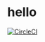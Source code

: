 # hello
[![CircleCI](https://dl.circleci.com/status-badge/img/gh/PeterO2309/hello/tree/main.svg?style=svg)](https://dl.circleci.com/status-badge/redirect/gh/PeterO2309/hello/tree/main)
